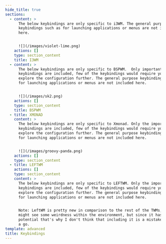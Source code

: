 ```yaml
---
hide_title: true
sections:
  - content: >
      The below keybindings are only specific to i3WM. The general purpose
      keybindings such as for launching applications or menus are not included
      here.


      ![](/images/violet-lime.png)
    actions: []
    type: section_content
    title: I3WM
  - content: >
      The below keybindings are only specific to BSPWM.  Only important
      keybindings are included, few of the keybindings would require you to
      explore the configuration further. The general purpose keybindings such as
      for launching applications or menus are not included here.


      ![](/images/sk2.png)
    actions: []
    type: section_content
    title: BSPWM
  - title: XMONAD
    content: >
      The below keybindings are only specific to Xmonad. Only the important
      keybindings are included, few of the keybindings would require you to
      explore the configuration further. The general purpose keybindings such as
      for launching applications or menus are not included here.


      ![](/images/groovy-panda.png)
    actions: []
    type: section_content
  - title: LEFTWM
    actions: []
    type: section_content
    content: >
      The below keybindings are only specific to LEFTWM. Only the important
      keybindings are included, few of the keybindings would require you to
      explore the configuration further. The general purpose keybindings such as
      for launching applications or menus are not included here.


      Note: LeftWM is pretty new in comparison to the rest of the TWMs, so you
      might see some weirdness within the environment, but since it has a huge
      potential that's why I don't think that including it is a mistake. Give it
      a go.
template: advanced
title: Keybindings
---
```

